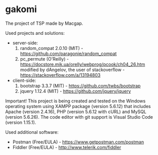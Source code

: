 # gakomi
The project of TSP made by Macgap.

Used projects and solutions:
* server-side:
    1. random_compat 2.0.10 (MIT) - https://github.com/paragonie/random_compat
    2. pc_permute (O'Reilly) - https://docstore.mik.ua/orelly/webprog/pcook/ch04_26.htm  
    modified by dAngelov, the user of stackoverflow - https://stackoverflow.com/a/13194803
* client-side:
    1. bootstrap 3.3.7 (MIT) - https://github.com/twbs/bootstrap
    2. jquery 1.12.4 (MIT) - https://github.com/jquery/jquery

Important! This project is being created and tested on the Windows operating system using XAMPP package (version 5.6.12) that includes Apache (version 2.4.16), PHP (version 5.6.12 with cURL) and MySQL (version 5.6.26). The code editor with git support is Visual Studio Code (version 1.15.1).

Used additional software:
* Postman (Free/EULA) - https://www.getpostman.com/postman
* Fiddler (Free/EULA) - http://www.telerik.com/fiddler